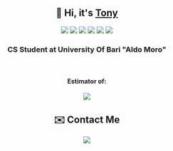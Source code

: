 <h2 align="center">👋 Hi, it's <a href="https://www.instagram.com/anto._cola/?next=%2F">Tony</a> </h2> 

<p align="center">
  <img src="https://img.shields.io/static/v1?style=for-the-badge&message=C&color=222222&logo=C&logoColor=A8B9CC&label="/>
  <img src="https://img.shields.io/static/v1?style=for-the-badge&message=C%2B%2B&color=00599C&logo=C%2B%2B&logoColor=FFFFFF&label="/>
  <img src="https://img.shields.io/static/v1?style=for-the-badge&message=MySQL&color=4479A1&logo=MySQL&logoColor=FFFFFF&label="/>
  <img src="https://img.shields.io/static/v1?style=for-the-badge&message=PHP&color=777BB4&logo=PHP&logoColor=FFFFFF&label="/>
  <img src="https://img.shields.io/badge/Java-ED8B00?style=for-the-badge&logo=openjdk&logoColor=white"/>
  <img src="https://img.shields.io/static/v1?style=for-the-badge&message=Python&color=3776AB&logo=Python&logoColor=FFFFFF&label="/>

</p>
<h3 align="center">
   CS Student at University Of Bari "Aldo Moro"
</h3>
<br>
<h4 align="center"> Estimator of:</h4>
<p align="center">
   <img src="https://img.shields.io/static/v1?style=for-the-badge&message=Alfa+Romeo&color=981E32&logo=Alfa+Romeo&logoColor=FFFFFF&label=
   "/> </p>



<h2 align="center">✉️ Contact Me</h2>
<p align="center">
  <a href="https://discordapp.com/users/358635575932223498" target="_blank"><img src="https://img.shields.io/badge/discord-%237489DA.svg?&style=for-the-badge&logo=discord&logoColor=white"/></a>
</p>
